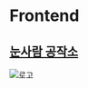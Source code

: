 # Frontend

## [눈사람 공작소](https://snowman-factory-develop.netlify.app/)


![로고](https://github.com/user-attachments/assets/8b596de1-9e7e-473c-8b90-b7fe5c2e9880)

